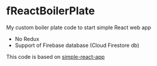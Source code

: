 # fReactBoilerPlate

My custom boiler plate code to start simple React web app

* No Redux
* Support of Firebase database (Cloud Firestore db)

This code is based on  [simple-react-app](https://www.npmjs.com/package/simple-react-app)

